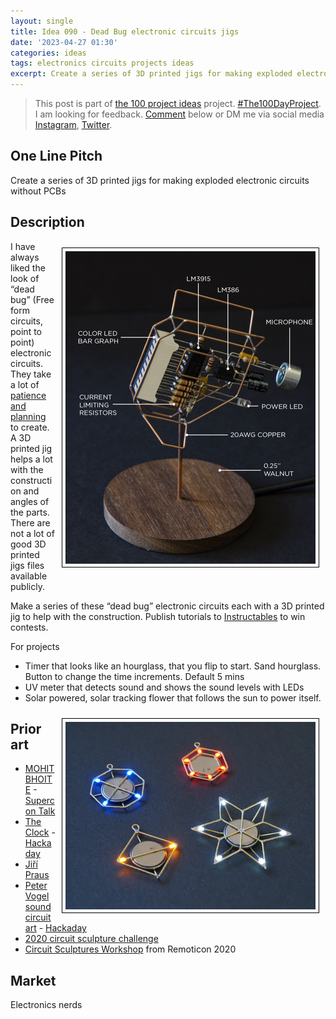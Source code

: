 ```yaml
---
layout: single
title: Idea 090 - Dead Bug electronic circuits jigs
date: '2023-04-27 01:30'
categories: ideas
tags: electronics circuits projects ideas
excerpt: Create a series of 3D printed jigs for making exploded electronic circuits without PCBs
---
```


> This post is part of [the 100 project ideas](https://blog.abluestar.com/projects/2023-100-ideas/) project. [#The100DayProject](https://www.the100dayproject.org/). I am looking for feedback. <a href='#utterances-comments'>Comment</a> below or DM me via social media <a href="https://instagram.com/funvill" rel="nofollow noopener noreferrer"><i class="fab fa-fw fa-instagram" aria-hidden="true"></i><span class="label">Instagram</span></a>, <a href="https://twitter.com/funvill" rel="nofollow noopener noreferrer"><i class="fab fa-fw fa-twitter" aria-hidden="true"></i><span class="label">Twitter</span></a>.

## One Line Pitch

Create a series of 3D printed jigs for making exploded electronic circuits without PCBs

## Description

<img src='\public\uploads\2023\mohit-bhoite.png' alt='mohit-bhoite' title='mohit-bhoite' style="float: right; max-width: 400px; margin: 10px; border: 1px solid black; padding: 5px">I have always liked the look of “dead bug” (Free form circuits, point to point) electronic circuits. They take a lot of [patience and planning](https://www.hackster.io/jiripraus/led-jewelry-82430a) to create. A 3D printed jig helps a lot with the construction and angles of the parts. There are not a lot of good 3D printed jigs files available publicly.

Make a series of these “dead bug” electronic circuits each with a 3D printed jig to help with the construction. Publish tutorials to [Instructables](https://www.instructables.com/) to win contests.

For projects

- Timer that looks like an hourglass, that you flip to start. Sand hourglass. Button to change the time increments. Default 5 mins
- UV meter that detects sound and shows the sound levels with LEDs
- Solar powered, solar tracking flower that follows the sun to power itself.

<img src='\public\uploads\2023\jiri-praus.png' alt='jiri-praus' title='jiri-praus' style="float: right; max-width: 400px; margin: 10px; border: 1px solid black; padding: 5px">

## Prior art

- [MOHIT BHOITE](https://www.bhoite.com/sculptures/) - [Supercon Talk](https://www.youtube.com/watch?v=LqVFxNFGNbc)
- [The Clock](http://techno-logic-art.com/clock.htm) - [Hackaday](https://hackaday.com/2021/11/10/a-breathtaking-circuit-sculpture-clock/)
- [Jiří Praus](https://www.hackster.io/jiripraus/projects)
- [Peter Vogel sound circuit art](https://hellocircuits.com/2013/10/19/peter-vogel-sound-circuit-art/) - [Hackaday](https://hackaday.com/2021/11/10/a-breathtaking-circuit-sculpture-clock/)
- [2020 circuit sculpture challenge](https://hackaday.io/contest/174093-2020-circuit-sculpture-challenge)
- [Circuit Sculptures Workshop](https://www.youtube.com/watch?v=p5GvcxMcR74) from Remoticon 2020

## Market

Electronics nerds
